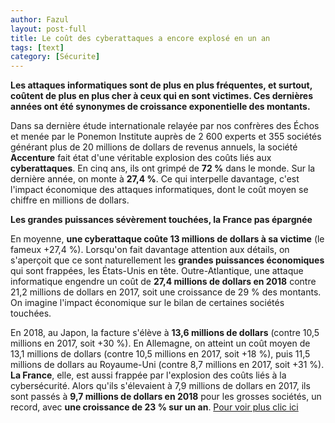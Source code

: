 ```yaml
---
author: Fazul
layout: post-full
title: Le coût des cyberattaques a encore explosé en un an  
tags: [text]
category: [Sécurite]
---
```

**Les attaques informatiques sont de plus en plus fréquentes, et surtout, coûtent de plus en plus cher à ceux qui en sont victimes. Ces dernières années ont été synonymes de croissance exponentielle des montants.**


Dans sa dernière étude internationale relayée par nos confrères des Échos et menée par le Ponemon Institute auprès de 2 600 experts et 355 sociétés générant plus de 20 millions de dollars de revenus annuels, la société **Accenture** fait état d'une véritable explosion des coûts liés aux **cyberattaques**. En cinq ans, ils ont grimpé de **72 %** dans le monde. Sur la dernière année, on monte à **27,4 %**. Ce qui interpelle davantage, c'est l'impact économique des attaques informatiques, dont le coût moyen se chiffre en millions de dollars.


**Les grandes puissances sévèrement touchées, la France pas épargnée**

En moyenne, **une cyberattaque coûte 13 millions de dollars à sa victime** (le fameux +27,4 %). Lorsqu'on fait davantage attention aux détails, on s'aperçoit que ce sont naturellement les **grandes puissances économiques** qui sont frappées, les États-Unis en tête. Outre-Atlantique, une attaque informatique engendre un coût de **27,4 millions de dollars en 2018** contre 21,2 millions de dollars en 2017, soit une croissance de 29 % des montants. On imagine l'impact économique sur le bilan de certaines sociétés touchées.

En 2018, au Japon, la facture s'élève à **13,6 millions de dollars** (contre 10,5 millions en 2017, soit +30 %). En Allemagne, on atteint un coût moyen de 13,1 millions de dollars (contre 10,5 millions en 2017, soit +18 %), puis 11,5 millions de dollars au Royaume-Uni (contre 8,7 millions en 2017, soit +31 %). **La France**, elle, est aussi frappée par l'explosion des coûts liés à la cybersécurité. Alors qu'ils s'élevaient à 7,9 millions de dollars en 2017, ils sont passés à **9,7 millions de dollars en 2018** pour les grosses sociétés, un record, avec **une croissance de 23 % sur un an**.
<a href=https://www.clubic.com/antivirus-securite-informatique/virus-hacker-piratage/cybercriminalite/actualite-853348-cout-cyberattaques-explose-an.html> Pour voir plus clic ici </a>


 


